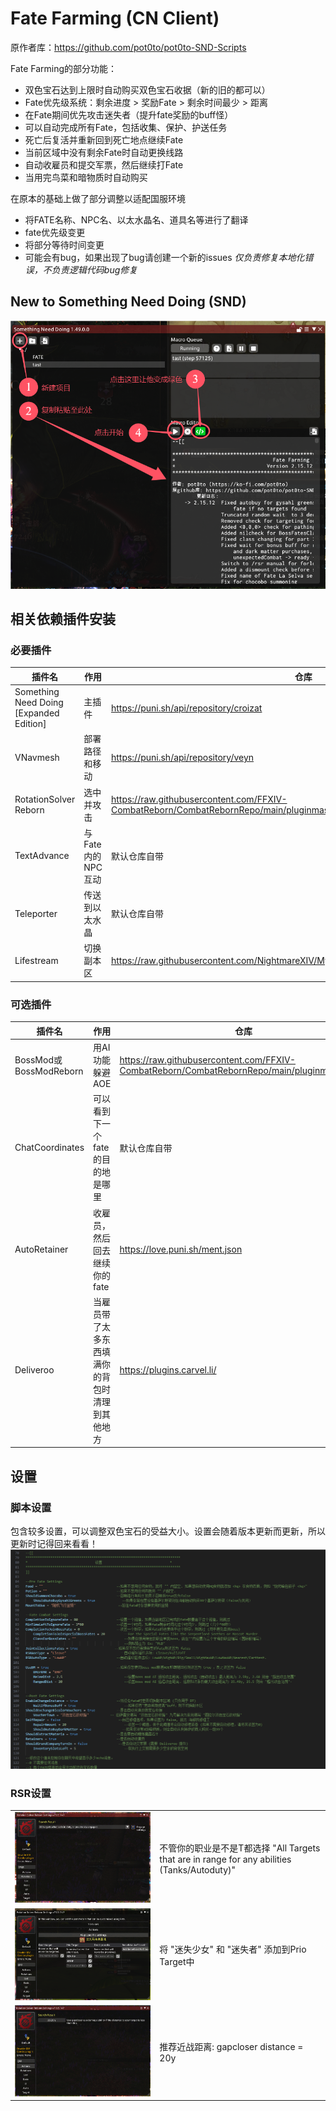 # Fate Farming (CN Client)
原作者库：https://github.com/pot0to/pot0to-SND-Scripts

Fate Farming的部分功能：
- 双色宝石达到上限时自动购买双色宝石收据（新的旧的都可以）
- Fate优先级系统：剩余进度 > 奖励Fate > 剩余时间最少 > 距离
- 在Fate期间优先攻击迷失者（提升fate奖励的buff怪）
- 可以自动完成所有Fate，包括收集、保护、护送任务
- 死亡后复活并重新回到死亡地点继续Fate
- 当前区域中没有剩余Fate时自动更换线路
- 自动收雇员和提交军票，然后继续打Fate
- 当用完鸟菜和暗物质时自动购买

在原本的基础上做了部分调整以适配国服环境
- 将FATE名称、NPC名、以太水晶名、道具名等进行了翻译
- fate优先级变更
- 将部分等待时间变更
- 可能会有bug，如果出现了bug请创建一个新的issues
  *仅负责修复本地化错误，不负责逻辑代码bug修复*

## New to Something Need Doing (SND)
![SND Basics](Settings/SND.png)

## 相关依赖插件安装
### 必要插件
| 插件名 | 作用 | 仓库 |
|-------------|---------|------|
| Something Need Doing [Expanded Edition] | 主插件 | https://puni.sh/api/repository/croizat |
| VNavmesh | 部署路径和移动 | https://puni.sh/api/repository/veyn |
| RotationSolver Reborn | 选中并攻击 | https://raw.githubusercontent.com/FFXIV-CombatReborn/CombatRebornRepo/main/pluginmaster.json |
| TextAdvance | 与Fate内的NPC互动 | 默认仓库自带 |
| Teleporter | 传送到以太水晶 | 默认仓库自带 |
| Lifestream | 切换副本区 | https://raw.githubusercontent.com/NightmareXIV/MyDalamudPlugins/main/pluginmaster.json |

### 可选插件
| 插件名 | 作用 | 仓库 |
|-------------|---------|------|
| BossMod或BossModReborn | 用AI功能躲避AOE | https://raw.githubusercontent.com/FFXIV-CombatReborn/CombatRebornRepo/main/pluginmaster.json |
| ChatCoordinates | 可以看到下一个fate的目的地是哪里 | 默认仓库自带 |
| AutoRetainer | 收雇员，然后回去继续你的fate | https://love.puni.sh/ment.json |
| Deliveroo | 当雇员带了太多东西填满你的背包时清理到其他地方 | https://plugins.carvel.li/ |

## 设置
### 脚本设置
包含较多设置，可以调整双色宝石的受益大小。设置会随着版本更新而更新，所以更新时记得回来看看！
![SND Basics](Settings/Job.png)

### RSR设置
| | |
|--|--|
| ![RSR Engage 设置](Settings/RSR1.png) | 不管你的职业是不是T都选择 "All Targets that are in range for any abilities (Tanks/Autoduty)" |
| ![RSR 地图特定优先级](Settings/RSR3.png) | 将 "迷失少女" 和 "迷失者" 添加到Prio Target中 |
| ![RSR 攻击距离](Settings/RSR2.png) | 推荐近战距离: gapcloser distance = 20y |
